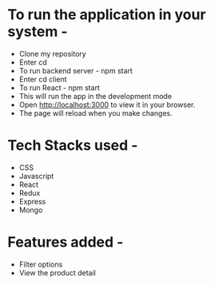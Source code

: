 # To run the application in your system -

- Clone my repository
- Enter cd
- To run backend server - npm start
- Enter cd client
- To run React - npm start
- This will run the app in the development mode
- Open [http://localhost:3000](http://localhost:3000) to view it in your browser.
- The page will reload when you make changes.

# Tech Stacks used -

- CSS
- Javascript
- React
- Redux
- Express 
- Mongo

# Features added -

- Filter options
- View the product detail
